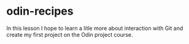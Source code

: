 # odin-recipes
In this lesson I hope to learn a litle more about interaction with Git and create my first project on the Odin project course.